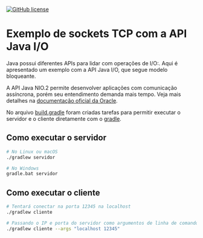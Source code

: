 [![GitHub license](https://img.shields.io/badge/license-MIT-blue.svg)](LICENSE)

# Exemplo de sockets TCP com a API Java I/O

Java possui diferentes APIs para lidar com operações de I/O:. Aqui é apresentado um exemplo com a API Java I/O, que segue modelo bloqueante.

A API Java NIO.2 permite desenvolver aplicações com comunicação assíncrona, porém seu entendimento demanda mais tempo. Veja mais detalhes na [documentação oficial da Oracle](https://docs.oracle.com/javase/8/docs/technotes/guides/io/index.html). 

No arquivo [build.gradle](app/build.gradle) foram criadas tarefas para permitir executar o servidor e o cliente diretamente com o [gradle](https://www.gradle.org).

## Como executar o servidor

```bash
# No Linux ou macOS
./gradlew servidor

# No Windows
gradle.bat servidor
```

## Como executar o cliente 

```bash
# Tentará conectar na porta 12345 na localhost
./gradlew cliente

# Passando o IP e porta do servidor como argumentos de linha de comando
./gradlew cliente --args "localhost 12345"
```